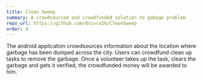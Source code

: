 ```yaml
---
title: Clean Sweep
summary: A crowdsourced and crowdfunded solution to gabage problem
repo_url: https://github.com/dnivra26/CleanSweep
order: 4
---
```


The android application crowdsources information about the location where garbage has been dumped across the city. Users can crowdfund clean up tasks to remove the garbage. Once a volunteer takes up the task, clears the garbage and gets it verified, the crowdfunded money will be awarded to him.
